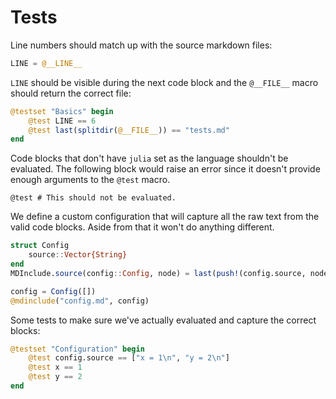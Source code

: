 # Tests

Line numbers should match up with the source markdown files:

```julia
LINE = @__LINE__
```

`LINE` should be visible during the next code block and the `@__FILE__` macro
should return the correct file:

```julia
@testset "Basics" begin
    @test LINE == 6
    @test last(splitdir(@__FILE__)) == "tests.md"
end
```

Code blocks that don't have `julia` set as the language shouldn't be evaluated.
The following block would raise an error since it doesn't provide enough
arguments to the `@test` macro.

```
@test # This should not be evaluated.
```

We define a custom configuration that will capture all the raw text from the
valid code blocks. Aside from that it won't do anything different.

```julia
struct Config
    source::Vector{String}
end
MDInclude.source(config::Config, node) = last(push!(config.source, node.literal))

config = Config([])
@mdinclude("config.md", config)
```

Some tests to make sure we've actually evaluated and capture the correct blocks:

```julia
@testset "Configuration" begin
    @test config.source == ["x = 1\n", "y = 2\n"]
    @test x == 1
    @test y == 2
end
```
